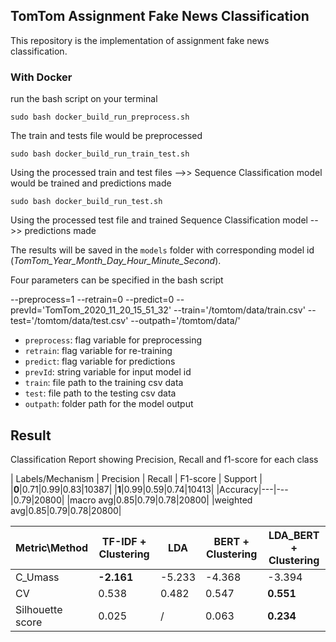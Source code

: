 ## TomTom Assignment Fake News Classification

This repository is the implementation of assignment fake news classification. 

### With Docker

run the bash script on your terminal

```
sudo bash docker_build_run_preprocess.sh
```
The train and tests file would be preprocessed

```
sudo bash docker_build_run_train_test.sh
```
Using the processed train and test files -->> Sequence Classification model would be trained and predictions made 

```
sudo bash docker_build_run_test.sh
```
Using the processed test file and trained Sequence Classification model -->> predictions made

The results will be saved in the `models` folder with corresponding model id (_TomTom_Year_Month_Day_Hour_Minute_Second_).

Four parameters can be specified in the bash script

--preprocess=1 --retrain=0 --predict=0 --prevId='TomTom_2020_11_20_15_51_32' --train='/tomtom/data/train.csv' --test='/tomtom/data/test.csv' --outpath='/tomtom/data/'
+ `preprocess`: flag variable for preprocessing
+ `retrain`: flag variable for re-training
+ `predict`: flag variable for predictions
+ `prevId`: string variable for input model id
+ `train`: file path to the training csv data
+ `test`: file path to the testing csv data
+ `outpath`: folder path for the model output

## Result

Classification Report showing Precision, Recall and f1-score for each class

| Labels/Mechanism | Precision | Recall | F1-score | Support |
|__0__|0.71|0.99|0.83|10387|
|__1__|0.99|0.59|0.74|10413|
|Accuracy|---|---|0.79|20800|
|macro avg|0.85|0.79|0.78|20800|
|weighted avg|0.85|0.79|0.78|20800|

| Metric\Method | TF-IDF + Clustering | LDA | BERT + Clustering | LDA_BERT + Clustering |
|---|---|---|---|---|
|C_Umass|__-2.161__|-5.233|-4.368|-3.394|
|CV|0.538|0.482|0.547|__0.551__|
|Silhouette score|0.025|/|0.063|__0.234__|
